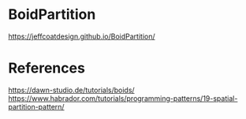 # BoidPartition
https://jeffcoatdesign.github.io/BoidPartition/
# References
https://dawn-studio.de/tutorials/boids/  
https://www.habrador.com/tutorials/programming-patterns/19-spatial-partition-pattern/  
